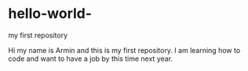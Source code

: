 # hello-world-
my first repository

Hi my name is Armin and this is my first repository. I am learning how to code and want to have a job by this time next year. 

